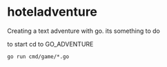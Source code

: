 # hoteladventure
Creating a text adventure with go. its something to do

to start cd to GO_ADVENTURE

    go run cmd/game/*.go
    

